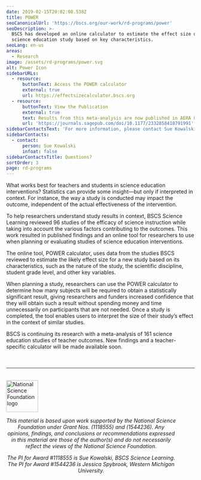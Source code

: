 ```yaml
---
date: 2019-02-15T20:02:08.538Z
title: POWER
seoCanonicalUrl: 'https://bscs.org/our-work/rd-programs/power'
seoDescription: >-
  BSCS has developed an online calculator to estimate the effect size of a
  science education study based on key characteristics.
seoLang: en-us
areas:
  - Research
image: /assets/rd-programs/power.svg
alt: Power Icon
sidebarURLs:
  - resource:
      buttonText: Access the POWER calculator
      external: true
      url: https://effectsizecalculator.bscs.org
  - resource:
      buttonText: View the Publication
      external: true
      text: Results from this meta-analysis are now published in AERA Open Journal.
      url: 'https://journals.sagepub.com/doi/10.1177/2332858418791991'
sidebarContactsText: 'For more information, please contact Sue Kowalski.'
sidebarContacts:
  - contact:
      person: Sue Kowalski
      infoat: false
sidebarContactsTitle: Questions?
sortOrder: 3
page: rd-programs
---
```

What works best for teachers and students in science education interventions? Statistics can provide some insight—but only if interpreted in context. For instance, the way a study is conducted may impact the outcome, independent of the actual effectiveness of the intervention.

To help researchers understand study results in context, BSCS Science Learning reviewed 96 studies of the efficacy of science instruction while taking into account the various factors contributing to the outcomes. This work resulted in published findings and an online tool for researchers to use when planning or evaluating studies of science education interventions.

The online tool, POWER calculator, uses data from the studies BSCS reviewed to estimate the likely effect size for a new study based on its characteristics, such as the nature of the study, the scientific discipline, student grade level, and other key variables.

When planning a study, researchers can use the POWER calculator to determine how many subjects will be required to obtain a statistically significant result, giving researchers and funders increased confidence that they will obtain such a result without spending money and time unnecessarily on participants that are not needed. Once a study is completed, the tool enables users to interpret the size of their study’s effect in the context of similar studies.

<!-- <div class="d-flex justify-content-center mb-5">
  <div class="p-2">
    <a class="btn btn-outline-secondary" href="https://effectsizecalculator.bscs.org" target="_blank" rel="noopener noreferrer">Access the POWER calculator&nbsp;<sup><i style="font-size: .65rem;" class="fas fa-external-link-alt"></i></sup></a>
  </div>
</div> -->

BSCS is continuing its research with a meta-analysis of 161 science education studies of teacher outcomes. New findings and a teacher-specific calculator will be made available soon.

<hr style="margin-top: 3rem; margin-bottom: 2rem;" />
<div class="d-flex justify-content-center mb-5">
  <div style="width: 90%;">
    <a href="https://www.nsf.gov" target="_blank" rel="noopener noreferrer">
      <img src="/assets/nsf_logo.svg" alt="National Science Foundation logo" style="height: 85px;" class="mx-auto d-block mb-4" />
    </a>
    <p style="font-style: italic; text-align: center;">
      This material is based upon work supported by the National Science Foundation under Grant Nos. (1118555) and (1544236). Any opinions, findings, and conclusions or recommendations expressed in this material are those of the author(s) and do not necessarily reflect the views of the National Science Foundation.
    </p>
    <p style="font-style: italic; text-align: center;">
      The PI for Award #1118555 is Sue Kowalski, BSCS Science Learning. The PI for Award #1544236 is Jessica Spybrook, Western Michigan University.
    </p>
  </div>
</div>
